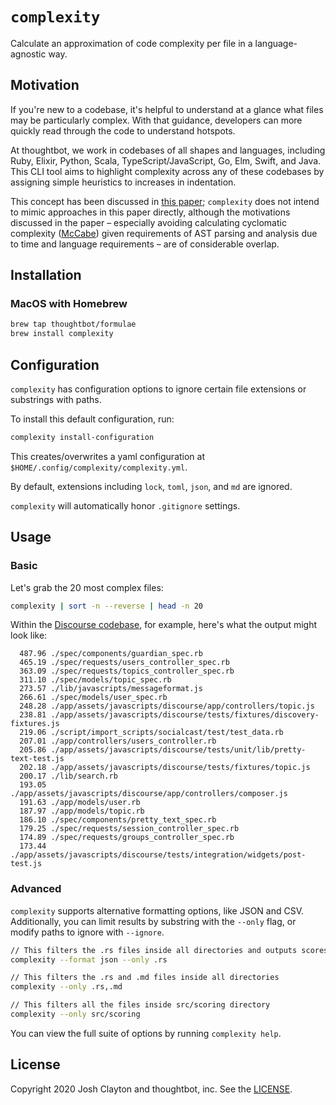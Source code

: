 # `complexity`

Calculate an approximation of code complexity per file in a language-agnostic way.

## Motivation

If you're new to a codebase, it's helpful to understand at a glance what files
may be particularly complex. With that guidance, developers can more quickly
read through the code to understand hotspots.

At thoughtbot, we work in codebases of all shapes and languages, including
Ruby, Elixir, Python, Scala, TypeScript/JavaScript, Go, Elm, Swift, and Java.
This CLI tool aims to highlight complexity across any of these codebases by
assigning simple heuristics to increases in indentation.

This concept has been discussed in [this paper]; `complexity` does not intend
to mimic approaches in this paper directly, although the motivations discussed
in the paper – especially avoiding calculating cyclomatic complexity ([McCabe])
given requirements of AST parsing and analysis due to time and language
requirements – are of considerable overlap.

[this paper]: https://doi.org/10.1016/j.scico.2009.02.005
[McCabe]: https://en.wikipedia.org/wiki/Cyclomatic_complexity

## Installation

### MacOS with Homebrew

```sh
brew tap thoughtbot/formulae
brew install complexity
```

## Configuration

`complexity` has configuration options to ignore certain file extensions or
substrings with paths.

To install this default configuration, run:

```sh
complexity install-configuration
```

This creates/overwrites a yaml configuration at
`$HOME/.config/complexity/complexity.yml`.

By default, extensions including `lock`, `toml`, `json`, and `md` are ignored.

`complexity` will automatically honor `.gitignore` settings.

## Usage

### Basic

Let's grab the 20 most complex files:

```sh
complexity | sort -n --reverse | head -n 20
```

Within the [Discourse codebase], for example, here's what the output might look like:

```
  487.96 ./spec/components/guardian_spec.rb
  465.19 ./spec/requests/users_controller_spec.rb
  363.09 ./spec/requests/topics_controller_spec.rb
  311.10 ./spec/models/topic_spec.rb
  273.57 ./lib/javascripts/messageformat.js
  266.61 ./spec/models/user_spec.rb
  248.28 ./app/assets/javascripts/discourse/app/controllers/topic.js
  238.81 ./app/assets/javascripts/discourse/tests/fixtures/discovery-fixtures.js
  219.06 ./script/import_scripts/socialcast/test/test_data.rb
  207.01 ./app/controllers/users_controller.rb
  205.86 ./app/assets/javascripts/discourse/tests/unit/lib/pretty-text-test.js
  202.18 ./app/assets/javascripts/discourse/tests/fixtures/topic.js
  200.17 ./lib/search.rb
  193.05 ./app/assets/javascripts/discourse/app/controllers/composer.js
  191.63 ./app/models/user.rb
  187.97 ./app/models/topic.rb
  186.10 ./spec/components/pretty_text_spec.rb
  179.25 ./spec/requests/session_controller_spec.rb
  174.89 ./spec/requests/groups_controller_spec.rb
  173.44 ./app/assets/javascripts/discourse/tests/integration/widgets/post-test.js
```

[Discourse codebase]: https://github.com/discourse/discourse

### Advanced

`complexity` supports alternative formatting options, like JSON and CSV.
Additionally, you can limit results by substring with the `--only` flag, or
modify paths to ignore with `--ignore`.

```sh
// This filters the .rs files inside all directories and outputs scores in a json format
complexity --format json --only .rs

// This filters the .rs and .md files inside all directories
complexity --only .rs,.md

// This filters all the files inside src/scoring directory
complexity --only src/scoring
```

You can view the full suite of options by running `complexity help`.

## License

Copyright 2020 Josh Clayton and thoughtbot, inc. See the [LICENSE](LICENSE).
